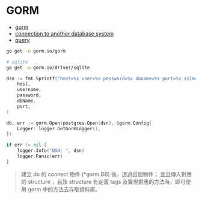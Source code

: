 # GORM

- [gorm](https://gorm.io/)
- [connection to another database system](https://gorm.io/docs/connecting_to_the_database.html)
- [query](https://gorm.io/docs/query.html)

```sh
go get -u gorm.io/gorm

# sqlite 
go get -u gorm.io/driver/sqlite

```


```go
dsn := fmt.Sprintf("host=%s user=%s password=%s dbname=%s port=%s sslmode=disable TimeZone=Asia/Taipei",
    host,
    username,
    password,
    dbName,
    port,
)

db, err := gorm.Open(postgres.Open(dsn), &gorm.Config{
    Logger: logger.GetGormLogger(),
})

if err != nil {
    logger.Info("DSN: ", dsn)
    logger.Panic(err)
}
```


> 建立 db 的 connect 物件 (*gorm.DB) 後，透過這個物件；
並且傳入對應的 structure ，且該 structure 有定義 tags 及實現對應的方法時，即可使用 gorm 中的方法去存取資料庫。






